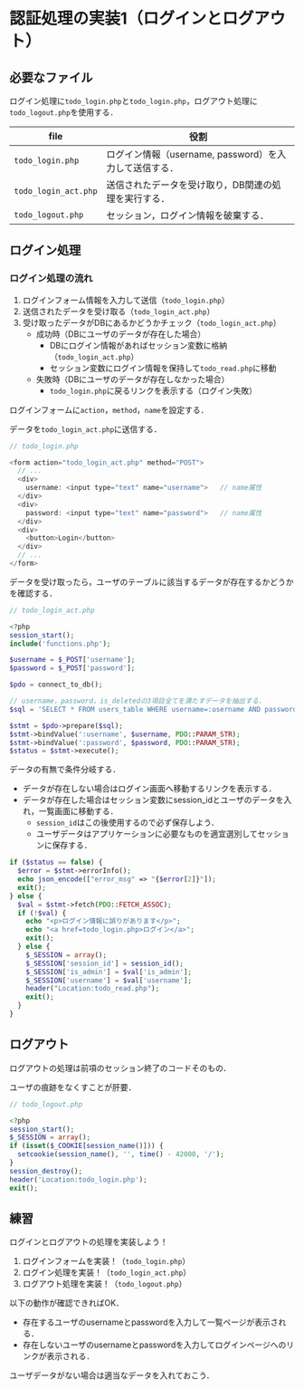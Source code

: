 # 認証処理の実装1（ログインとログアウト）

## 必要なファイル

ログイン処理に`todo_login.php`と`todo_login.php`，ログアウト処理に`todo_logout.php`を使用する．

|file|役割|
|-|-|
|`todo_login.php`|ログイン情報（username, password）を入力して送信する．|
|`todo_login_act.php`|送信されたデータを受け取り，DB関連の処理を実行する．|
|`todo_logout.php`|セッション，ログイン情報を破棄する．|

## ログイン処理

### ログイン処理の流れ

1. ログインフォーム情報を入力して送信（`todo_login.php`）
2. 送信されたデータを受け取る（`todo_login_act.php`）
3. 受け取ったデータがDBにあるかどうかチェック（`todo_login_act.php`）
    - 成功時（DBにユーザのデータが存在した場合）
        - DBにログイン情報があればセッション変数に格納（`todo_login_act.php`）
        - セッション変数にログイン情報を保持して`todo_read.php`に移動
    - 失敗時（DBにユーザのデータが存在しなかった場合）
        - `todo_login.php`に戻るリンクを表示する（ログイン失敗）

ログインフォームに`action`，`method`，`name`を設定する．

データを`todo_login_act.php`に送信する．

```php
// todo_login.php

<form action="todo_login_act.php" method="POST">
  // ...
  <div>
    username: <input type="text" name="username">	// name属性
  </div>
  <div>
    password: <input type="text" name="password">	// name属性
  </div>
  <div>
    <button>Login</button>
  </div>
  // ...
</form>

```

データを受け取ったら，ユーザのテーブルに該当するデータが存在するかどうかを確認する．

```php
// todo_login_act.php

<?php
session_start();
include('functions.php');

$username = $_POST['username'];
$password = $_POST['password'];

$pdo = connect_to_db();

// username，password，is_deletedの3項目全てを満たすデータを抽出する．
$sql = 'SELECT * FROM users_table WHERE username=:username AND password=:password AND is_deleted=0';

$stmt = $pdo->prepare($sql);
$stmt->bindValue(':username', $username, PDO::PARAM_STR);
$stmt->bindValue(':password', $password, PDO::PARAM_STR);
$status = $stmt->execute();

```

データの有無で条件分岐する．
- データが存在しない場合はログイン画面へ移動するリンクを表示する．
- データが存在した場合はセッション変数にsession_idとユーザのデータを入れ，一覧画面に移動する．
    - `session_id`はこの後使用するので必ず保存しよう．
    - ユーザデータはアプリケーションに必要なものを適宜選別してセッションに保存する．

```php
if ($status == false) {
  $error = $stmt->errorInfo();
  echo json_encode(["error_msg" => "{$error[2]}"]);
  exit();
} else {
  $val = $stmt->fetch(PDO::FETCH_ASSOC);
  if (!$val) {
    echo "<p>ログイン情報に誤りがあります</p>";
    echo "<a href=todo_login.php>ログイン</a>";
    exit();
  } else {
    $_SESSION = array();
    $_SESSION['session_id'] = session_id();
    $_SESSION['is_admin'] = $val['is_admin'];
    $_SESSION['username'] = $val['username'];
    header("Location:todo_read.php");
    exit();
  }
}

```

## ログアウト

ログアウトの処理は前項のセッション終了のコードそのもの．

ユーザの痕跡をなくすことが肝要．

```php
// todo_logout.php

<?php
session_start();
$_SESSION = array();
if (isset($_COOKIE[session_name()])) {
  setcookie(session_name(), '', time() - 42000, '/');
}
session_destroy();
header('Location:todo_login.php');
exit();

```

## 練習

ログインとログアウトの処理を実装しよう！

1. ログインフォームを実装！（`todo_login.php`）
2. ログイン処理を実装！（`todo_login_act.php`）
3. ログアウト処理を実装！（`todo_logout.php`）

以下の動作が確認できればOK．
- 存在するユーザのusernameとpasswordを入力して一覧ページが表示される．
- 存在しないユーザのusernameとpasswordを入力してログインページへのリンクが表示される．

ユーザデータがない場合は適当なデータを入れておこう．